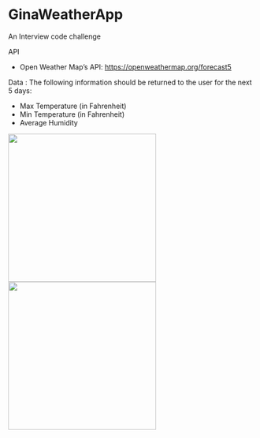 # GinaWeatherApp
An Interview code challenge

API 
- Open Weather Map’s API: https://openweathermap.org/forecast5


Data : The following information should be returned to the user for the next 5 days:

- Max Temperature (in Fahrenheit)
- Min Temperature (in Fahrenheit)
- Average Humidity


<div>
    <img src="https://raw.github.com/GinaHsu/GinaWeatherApp/master/Screenshot_20180414-184254.png" width="300px"</img> 
</div>

<div>
    <img src="https://raw.github.com/GinaHsu/GinaWeatherApp/master/Screenshot_20180414-184306.png" width="300px"</img> 
</div>
